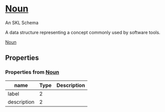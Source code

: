 # [Noun](../../core/noun)

An SKL Schema

A data structure representing a concept commonly used by software tools.

[Noun](../../core/noun)

## Properties

### Properties from [Noun](../../core/noun)

| name | Type | Description |
| ---- | ---- | ----------- |
| label | 2 | |
| description | 2 | |

